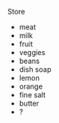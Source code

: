 Store

- meat
- milk
- fruit
- veggies
- beans
- dish soap
- lemon
- orange
- fine salt
- butter
- ?
